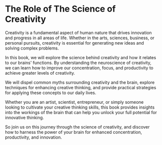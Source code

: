 The Role of The Science of Creativity
===================================================

Creativity is a fundamental aspect of human nature that drives innovation and progress in all areas of life. Whether in the arts, sciences, business, or personal pursuits, creativity is essential for generating new ideas and solving complex problems.

In this book, we will explore the science behind creativity and how it relates to our brains' functions. By understanding the neuroscience of creativity, we can learn how to improve our concentration, focus, and productivity to achieve greater levels of creativity.

We will dispel common myths surrounding creativity and the brain, explore techniques for enhancing creative thinking, and provide practical strategies for applying these concepts to our daily lives.

Whether you are an artist, scientist, entrepreneur, or simply someone looking to cultivate your creative thinking skills, this book provides insights into the workings of the brain that can help you unlock your full potential for innovative thinking.

So join us on this journey through the science of creativity, and discover how to harness the power of your brain for enhanced concentration, productivity, and innovation.

